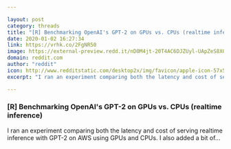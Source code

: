 ```yaml
---

layout: post
category: threads
title: "[R] Benchmarking OpenAI's GPT-2 on GPUs vs. CPUs (realtime inference)"
date: 2020-01-02 16:27:34
link: https://vrhk.co/2FgNR50
image: https://external-preview.redd.it/nD0M4jt-20T4AC6DJZUyl-UApZeS8XOkoZ8Prk2kheA.jpg?width=1200&height=628.272251309&auto=webp&s=8764f64aa4a7623ad2dab92f7c7d8af11d3a96a7
domain: reddit.com
author: "reddit"
icon: http://www.redditstatic.com/desktop2x/img/favicon/apple-icon-57x57.png
excerpt: "I ran an experiment comparing both the latency and cost of serving realtime inference with GPT-2 on AWS using GPUs and CPUs. I also added a bit of..."

---
```


### [R] Benchmarking OpenAI's GPT-2 on GPUs vs. CPUs (realtime inference)

I ran an experiment comparing both the latency and cost of serving realtime inference with GPT-2 on AWS using GPUs and CPUs. I also added a bit of...
